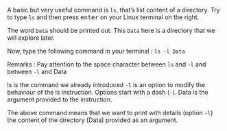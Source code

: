 A basic but very useful command is `ls`, that’s list content of a directory.
Try to type `ls` and then press <kbd>enter</kbd> on your Linux terminal on the right.

The word `Data` should be printed out. This `Data` here is a directory that we will explore later.

Now, type the following command in your terminal :
`ls -l Data`

Remarks : Pay attention to the space character between `ls`  and `-l`  and between `-l` and Data

ls is the command we already introduced
`-l` is an option to modify the behaviour of the ls instruction. Options start with a dash (`-`).
Data is the argument provided to the instruction.

The above command means that we want to print with details (option `-l`) the content of the directory (Data) provided as an argument.

